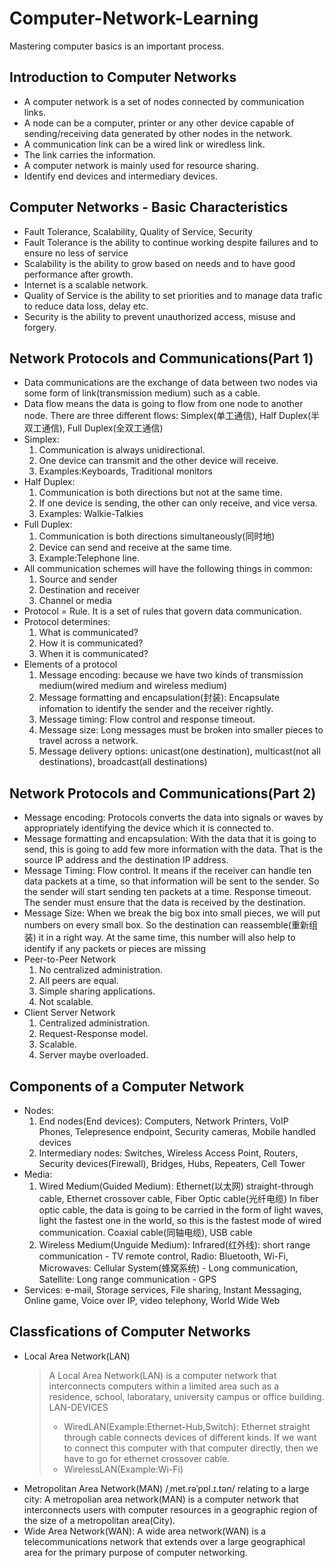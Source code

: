 # Computer-Network-Learning

Mastering computer basics is an important process.

## Introduction to Computer Networks

- A computer network is a set of nodes connected by communication links.
- A node can be a computer, printer or any other device capable of sending/receiving data generated by other nodes in the network.
- A communication link can be a wired link or wiredless link.
- The link carries the information.
- A computer network is mainly used for resource sharing.
- Identify end devices and intermediary devices.

## Computer Networks - Basic Characteristics

- Fault Tolerance, Scalability, Quality of Service, Security
- Fault Tolerance is the ability to continue working despite failures and to ensure no less of service
- Scalability is the ability to grow based on needs and to have good performance after growth.
- Internet is a scalable network.
- Quality of Service is the ability to set priorities and to manage data trafic to reduce data loss, delay etc.
- Security is the ability to prevent unauthorized access, misuse and forgery.

## Network Protocols and Communications(Part 1)

- Data communications are the exchange of data between two nodes via some form of link(transmission medium) such as a cable.
- Data flow means the data is going to flow from one node to another node. There are three different flows: Simplex(单工通信), Half Duplex(半双工通信), Full Duplex(全双工通信)
- Simplex:
  1. Communication is always unidirectional.
  1. One device can transmit and the other device will receive.
  1. Examples:Keyboards, Traditional monitors
- Half Duplex:
  1. Communication is both directions but not at the same time.
  1. If one device is sending, the other can only receive, and vice versa.
  1. Examples: Walkie-Talkies
- Full Duplex:
  1. Communication is both directions simultaneously(同时地)
  1. Device can send and receive at the same time.
  1. Example:Telephone line.
- All communication schemes will have the following things in common:
  1. Source and sender
  1. Destination and receiver
  1. Channel or media
- Protocol = Rule. It is a set of rules that govern data communication.
- Protocol determines:
  1. What is communicated?
  1. How it is communicated?
  1. When it is communicated?
- Elements of a protocol
  1. Message encoding: because we have two kinds of transmission medium(wired medium and wireless medium)
  1. Message formatting and encapsulation(封装): Encapsulate infomation to identify the sender and the receiver rightly.
  1. Message timing: Flow control and response timeout.
  1. Message size: Long messages must be broken into smaller pieces to travel across a network.
  1. Message delivery options: unicast(one destination), multicast(not all destinations), broadcast(all destinations)

## Network Protocols and Communications(Part 2)

- Message encoding: Protocols converts the data into signals or waves by appropriately identifying the device which it is connected to.
- Message formatting and encapsulation: With the data that it is going to send, this is going to add few more information with the data. That is the source IP address and the destination IP address.
- Message Timing: Flow control. It means if the receiver can handle ten data packets at a time, so that information will be sent to the sender. So the sender will start sending ten packets at a time. Response timeout. The sender must ensure that the data is received by the destination.
- Message Size: When we break the big box into small pieces, we will put numbers on every small box. So the destination can reassemble(重新组装) it in a right way. At the same time, this number will also help to identify if any packets or pieces are missing
- Peer-to-Peer Network
  1. No centralized administration.
  1. All peers are equal.
  1. Simple sharing applications.
  1. Not scalable.
- Client Server Network
  1. Centralized administration.
  1. Request-Response model.
  1. Scalable.
  1. Server maybe overloaded.

## Components of a Computer Network

- Nodes:
  1. End nodes(End devices): Computers, Network Printers, VoIP Phones, Telepresence endpoint, Security cameras, Mobile handled devices
  1. Intermediary nodes: Switches, Wireless Access Point, Routers, Security devices(Firewall), Bridges, Hubs, Repeaters, Cell Tower
- Media:
  1. Wired Medium(Guided Medium): Ethernet(以太网) straight-through cable, Ethernet crossover cable, Fiber Optic cable(光纤电缆) In fiber optic cable, the data is going to be carried in the form of light waves, light the fastest one in the world, so this is the fastest mode of wired communication. Coaxial cable(同轴电缆), USB cable
  1. Wireless Medium(Unguide Medium): Infrared(红外线): short range communication - TV remote control, Radio: Bluetooth, Wi-Fi, Microwaves: Cellular System(蜂窝系统) - Long communication, Satellite: Long range communication - GPS
- Services: e-mail, Storage services, File sharing, Instant Messaging, Online game, Voice over IP, video telephony, World Wide Web

## Classfications of Computer Networks

- Local Area Network(LAN)
  > A Local Area Network(LAN) is a computer network that interconnects computers within a limited area such as a residence, school, laboratary, university campus or office building.
  > LAN-DEVICES
  >
  > - WiredLAN(Example:Ethernet-Hub,Switch): Ethernet straight through cable connects devices of different kinds. If we want to connect this computer with that computer directly, then we have to go for ethernet crossover cable.
  > - WirelessLAN(Example:Wi-Fi)
- Metropolitan Area Network(MAN) /ˌmet.rəˈpɒl.ɪ.tən/ relating to a large city: A metropolian area network(MAN) is a computer network that interconnects users with computer resources in a geographic region of the size of a metropolitan area(City).
- Wide Area Network(WAN): A wide area network(WAN) is a telecommunications network that extends over a large geographical area for the primary purpose of computer networking.

